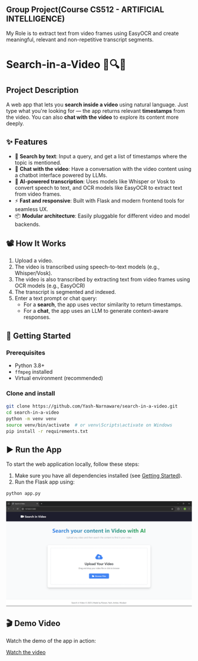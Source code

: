 ## Group Project(Course CS512 - ARTIFICIAL INTELLIGENCE)
My Role is to extract text from video frames using EasyOCR and create meaningful, relevant and non-repetitive transcript segments.
# Search-in-a-Video 🎥🔍🧠

## Project Description
A web app that lets you **search inside a video** using natural language. Just type what you're looking for — the app returns relevant **timestamps** from the video. You can also **chat with the video** to explore its content more deeply.

## ✨ Features

- 🔎 **Search by text**: Input a query, and get a list of timestamps where the topic is mentioned.
- 💬 **Chat with the video**: Have a conversation with the video content using a chatbot interface powered by LLMs.
- 🧠 **AI-powered transcription**: Uses models like Whisper or Vosk to convert speech to text, and OCR models like EasyOCR to extract text from video frames.
- ⚡ **Fast and responsive**: Built with Flask and modern frontend tools for seamless UX.
- 📦 **Modular architecture**: Easily pluggable for different video and model backends.

## 📽️ How It Works

1. Upload a video.
2. The video is transcribed using speech-to-text models (e.g., Whisper/Vosk).
3. The video is also transcribed by extracting text from video frames using OCR models (e.g., EasyOCR)
4. The transcript is segmented and indexed.
5. Enter a text prompt or chat query:
   - For a **search**, the app uses vector similarity to return timestamps.
   - For a **chat**, the app uses an LLM to generate context-aware responses.

## 🚀 Getting Started

### Prerequisites

- Python 3.8+
- `ffmpeg` installed
- Virtual environment (recommended)

### Clone and install

```bash
git clone https://github.com/Yash-Narnaware/search-in-a-video.git
cd search-in-a-video
python -m venv venv
source venv/bin/activate  # or venv\Scripts\activate on Windows
pip install -r requirements.txt
```

## ▶️ Run the App

To start the web application locally, follow these steps:

1. Make sure you have all dependencies installed (see [Getting Started](#-getting-started)).
2. Run the Flask app using:

```bash
python app.py
```



![App Interface](home_page.png)

## 🎬 Demo Video

Watch the demo of the app in action:

[Watch the video](https://drive.google.com/file/d/1fjFBxFdir0XSKcB88zvieXRVacDJKinB/view?usp=sharing)


